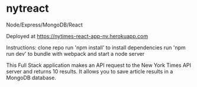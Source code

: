 # nytreact
Node/Express/MongoDB/React

Deployed at https://nytimes-react-app-nv.herokuapp.com

Instructions:
clone repo
run 'npm install' to install dependencies
run 'npm run dev' to bundle with webpack and start a node server


This Full Stack application makes an API request to the New York Times API server and returns 10 results. It allows you to save article results in a MongoDB database.


